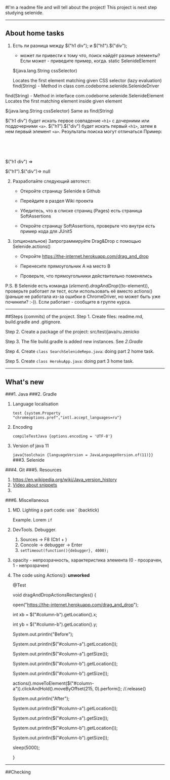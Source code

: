 #I'm a readme file and will tell about the project!
This project is next step studying selenide. 
___
## About home tasks ###

1. Есть ли разница между $("h1 div"); и $("h1").$("div"); 
   - может ли привести к тому что, поиск найдёт разные элементы? Если может - приведите пример, когда.
     static SelenideElement 	
   
   $(java.lang.String cssSelector)

     Locates the first element matching given CSS selector (lazy evaluation)
   find(String) - Method in class com.codeborne.selenide.SelenideDriver
   
find(String) - Method in interface com.codeborne.selenide.SelenideElement
   Locates the first matching element inside given element

$(java.lang.String cssSelector)
Same as find(String)

$("h1 div") будет искать первое совпадение `<h1>` с дочерними или поддочерними `<a>`.
$("h1").$("div") будет искать первый `<h1>`, затем  в нем  первый элемент `<a>`.
Результаты поиска могут отличаться Пример:
<body>
<h1 id="h-1">
    <a />
</h1>
<h1  id="h-2">
    <div id="div-1">
    <a/>
    </div>
    <h1  id="h-3">
    <a/>
    </h1>
</h1>
</body>

$("h1 div") => <div id="div-1">
$("h1").$("div")=> null





2. Разработайте следующий автотест:

   - Откройте страницу Selenide в Github

   - Перейдите в раздел Wiki проекта

   - Убедитесь, что в списке страниц (Pages) есть страница SoftAssertions

   - Откройте страницу SoftAssertions, проверьте что внутри есть пример кода для JUnit5

3. (опциональное) Запрограммируйте Drag&Drop с помощью Selenide.actions()

   - Откройте https://the-internet.herokuapp.com/drag_and_drop

   - Перенесите прямоугольник А на место В

   - Проверьте, что прямоугольники действительно поменялись

P.S. В Selenide есть команда $(element).dragAndDrop($(to-element)), 
проверьте работает ли тест, если использовать её вместо actions() 
(раньше не работала из-за ошибки в ChromeDriver, но может быть уже починили? :-)).
Если работает - сообщите в группе курса.

___
##Steps (commits) of the project.
Step 1. Create files: readme.md, build.gradle and .gitignore.

Step 2. Create a package of the project: src/test/java/ru.zenicko 

Step 3. The file build.gradle is added new instances. See *2.Gradle*

Step 4. Create `class SearchSelenideRepo.java`: doing part 2 home task.

Step 5. Create `class HerokuApp.java`: doing part 3 home task.
___
## What's new

###1. Java
###2. Gradle
   1. Language localisation

      `test {system.Property "chromeoptions.pref","intl.accept_languages=ru"}`

   2. Encoding

      `compileTestJava {options.encoding = 'UTF-8'}`
   3. Version of java 11

      `java{toolchain {languageVersion = JavaLanguageVersion.of(11)}}`
###3. Selenide
   
###4. Git
###5. Resources
   1. https://en.wikipedia.org/wiki/Java_version_history
   2. [Video about snippets](https://youtu.be/xxS8rfraDXs?t=9613 "Alexey Vinogradov time 02:40:13")
   3. 
###6. Miscellaneous
   1. MD. Lighting a part code: use ` (backtick)

        Example. Lorem `if`
   2. DevTools. Debugger.
      1. Sources -> F8 (Ctrl + \)
      2. Concole -> debugger -> Enter 
      3. `setTimeout(function(){debugger}, 4000);`
   3. opacity - непрозрачность, характеристика элемента (0 - прозрачен, 1 - непрозрачен)
   4. The code using Actions(): **unworked**

      @Test

      void dragAndDropActionsRectangles() {

      open("https://the-internet.herokuapp.com/drag_and_drop");

      int xb = $("#column-b").getLocation().x;

      int yb = $("#column-b").getLocation().y;

      System.out.println("Before");

      System.out.println($("#column-a").getLocation());

       System.out.println($("#column-a").getSize());

       System.out.println($("#column-b").getLocation());

       System.out.println($("#column-b").getSize());

       actions().moveToElement($("#column-a")).clickAndHold().moveByOffset(215, 0).perform(); //.release()

       System.out.println("After");

       System.out.println($("#column-a").getLocation());

       System.out.println($("#column-a").getSize());

       System.out.println($("#column-b").getLocation());

       System.out.println($("#column-b").getSize());

       sleep(5000);

       }
___

##Checking





